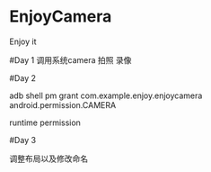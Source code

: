 # EnjoyCamera
Enjoy it

#Day 1
调用系统camera 拍照 录像

#Day 2

adb shell pm grant com.example.enjoy.enjoycamera android.permission.CAMERA

runtime permission

#Day 3

调整布局以及修改命名

